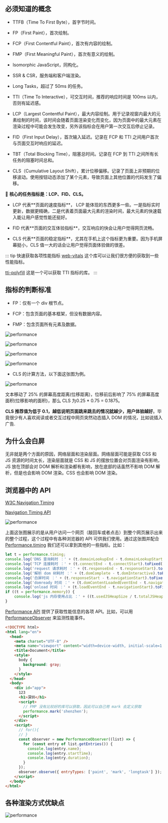 ## 必须知道的概念

- TTFB（Time To First Byte），首字节时间。

- FP（First Paint），首次绘制。

- FCP（First Contentful Paint），首次有内容的绘制。

- FMP（First Meaningful Paint），首次有意义的绘制。

- Isomorphic JavaScript，同构化。

- SSR & CSR，服务端和客户端渲染。

- Long Tasks，超过了 50ms 的任务。

- TTI（Time To Interactive），可交互时间，推荐的响应时间是 100ms 以内，否则有延迟感。

- LCP（Largest Contentful Paint），最大内容绘制。用于记录视窗内最大的元素绘制的时间，该时间会随着⻚面渲染变化而变化，因为⻚面中的最大元素在渲染过程中可能会发生改变，另外该指标会在用户第一次交互后停止记录。

- FID（First Input Delay），首次输入延迟。记录在 FCP 和 TTI 之间用户首次与⻚面交互时响应的延迟。

- TBT（Total Blocking Time），阻塞总时间。记录在 FCP 到 TTI 之间所有⻓任务的阻塞时间总和。

- CLS（Cumulative Layout Shift），累计位移偏移。记录了⻚面上非预期的位移波动。使用按钮动态添加了某个元素，导致⻚面上其他位置的代码发生了偏移。

:bell: **核心的任务指标是：LCP、FID、CLS。**

- LCP 代表**⻚面的速度指标**， LCP 能体现的东⻄更多一些。一是指标实时更新，数据更精确，二是代表着⻚面最大元素的渲染时间，最大元素的快速载入能让用户感觉性能还挺好。

- FID 代表**⻚面的交互体验指标**，交互响应的快会让用户觉得网⻚流畅。

- CLS 代表**⻚面的稳定指标**，尤其在手机上这个指标更为重要。因为手机屏幕挺小，CLS 值一大的话会让用户觉得⻚面体验做的很差。

::: tip 快速获取各项性能指标
[web-vitals](https://www.npmjs.com/package/web-vitals) 这个库可以让我们很方便的获取到一些性能指标。

[tti-polyfill](https://www.npmjs.com/package/tti-polyfill) 这是一个可以获取 TTI 指标的库。
:::

## 指标的判断标准

- FP：仅有一个 div 根节点。

- FCP：包含⻚面的基本框架，但没有数据内容。

- FMP：包含⻚面所有元素及数据。

![performance](../.vuepress/public/assets/image/performance/performance26.png 'performance')

![performance](../.vuepress/public/assets/image/performance/performance27.png 'performance')

![performance](../.vuepress/public/assets/image/performance/performance28.png 'performance')

![performance](../.vuepress/public/assets/image/performance/performance29.png 'performance')

- CLS 的计算方法，以下面这张图为例。

![performance](../.vuepress/public/assets/image/performance/performance30.png 'performance')

文本移动了 25% 的屏幕高度距离(位移距离)，位移前后影响了 75% 的屏幕高度面积(位移影响的面积)，那么 CLS 为0.25 * 0.75 = 0.1875。
 
**CLS 推荐值为低于 0.1，越低说明⻚面跳来跳去的情况就越少，用户体验越好**。毕竟很少有人喜欢阅读或者交互过程中网⻚突然动态插入 DOM 的情况，比如说插入广告.

## 为什么会白屏

无非就是两个方面的原因，网络层面和渲染层面。网络层面可能是获取 CSS 和 JS 资源的时间太长，渲染层面就是 CSS 和 JS 的摆放位置会对页面渲染有影响，JS 放在顶部会对 DOM 解析和渲染都有影响，放在底部的话虽然不影响 DOM 解析，但是也会影响 DOM 渲染。CSS 也会影响 DOM 渲染。

## 浏览器中的 API

[W3C Navigation Timing](https://www.w3.org/TR/navigation-timing/#sec-navigation-timing-interface)

[Navigation Timing API](https://developer.mozilla.org/zh-CN/docs/Web/API/Navigation_timing_API)

![performance](../.vuepress/public/assets/image/performance/performance31.png 'performance')

上面这张图展示的是从用户访问一个网页（敲回车或者点击）到整个网页展示出来的整个过程，这个过程中有各种浏览器的 API 可供我们使用。通过这张图并配合 [Performance.timing](https://developer.mozilla.org/zh-CN/docs/Web/API/Performance/timing) 我们还可以拿到其他的一些指标。比如：

```js
let t = performance.timing;
console.log('DNS 查询耗时 ：' + (t.domainLookupEnd - t.domainLookupStart).toFixed(0));
console.log('TCP 连接耗时 ：' + (t.connectEnd - t.connectStart).toFixed(0));
console.log('request 请求耗时 ：' + (t.responseEnd - t.responseStart).toFixed(0));
console.log('解析 dom 树耗时 ：' + (t.domComplete - t.domInteractive).toFixed(0));
console.log('白屏时间 ：' + (t.responseStart - t.navigationStart).toFixed(0));
console.log('domready 时间 ：' + (t.domContentLoadedEventEnd - t.navigationStart).toFixed(0));
console.log('onload 时间 ：' + (t.loadEventEnd - t.navigationStart).toFixed(0));
if ((t = performance.memory)) {
    console.log('js 内存使用占比 ：' + ((t.usedJSHeapSize / t.totalJSHeapSize) * 100).toFixed(2) + '%');
}
```

[Performance API](https://developer.mozilla.org/zh-CN/docs/Web/API/Performance_API) 提供了获取性能信息的各项 API。比如，可以用 [PerformanceObserver](https://developer.mozilla.org/zh-CN/docs/Web/API/PerformanceObserver) 来监测性能事件。

```html
<!DOCTYPE html>
<html lang="en">
  <head>
    <meta charset="UTF-8" />
    <meta name="viewport" content="width=device-width, initial-scale=1.0" />
    <title>Document</title>
    <style>
      body {
        background: gray;
      }
    </style>
  </head>
  <body>
    <div id="app">
      123
      <h1>深圳</h1>
      <script>
        // FMP 没有比较好的库可以获取，因此可以自己用 mark 去定义获取
        performance.mark('shenzhen');
      </script>
    </div>
    <script>
      // for(){
      // }
      const observer = new PerformanceObserver((list) => {
        for (const entry of list.getEntries()) {
          console.log(entry.name);
          console.log(entry.startTime);
          console.log(entry.duration);
        }
      });
      observer.observe({ entryTypes: ['paint', 'mark', 'longtask'] });
    </script>
  </body>
</html>
```

## 各种渲染方式优缺点

![performance](../.vuepress/public/assets/image/performance/performance32.png 'performance')